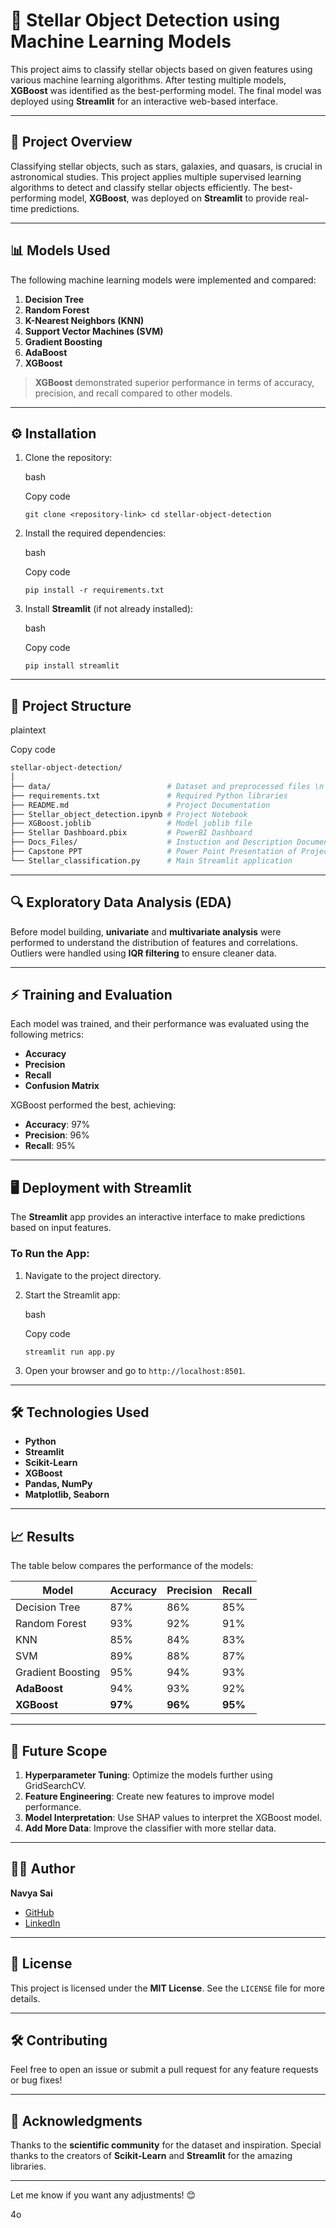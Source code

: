 🌌 Stellar Object Detection using Machine Learning Models
=========================================================

This project aims to classify stellar objects based on given features using various machine learning algorithms. After testing multiple models, **XGBoost** was identified as the best-performing model. The final model was deployed using **Streamlit** for an interactive web-based interface.

* * * * *

🚀 Project Overview
-------------------

Classifying stellar objects, such as stars, galaxies, and quasars, is crucial in astronomical studies. This project applies multiple supervised learning algorithms to detect and classify stellar objects efficiently. The best-performing model, **XGBoost**, was deployed on **Streamlit** to provide real-time predictions.

* * * * *

📊 Models Used
--------------

The following machine learning models were implemented and compared:

1.  **Decision Tree**
2.  **Random Forest**
3.  **K-Nearest Neighbors (KNN)**
4.  **Support Vector Machines (SVM)**
5.  **Gradient Boosting**
6.  **AdaBoost**
7.  **XGBoost**

> **XGBoost** demonstrated superior performance in terms of accuracy, precision, and recall compared to other models.

* * * * *

⚙️ Installation
---------------

1.  Clone the repository:

    bash

    Copy code

    `git clone <repository-link>
    cd stellar-object-detection`

2.  Install the required dependencies:

    bash

    Copy code

    `pip install -r requirements.txt`

3.  Install **Streamlit** (if not already installed):

    bash

    Copy code

    `pip install streamlit`

* * * * *

📁 Project Structure
--------------------

plaintext

Copy code

``` bash
stellar-object-detection/
│
├── data/                          # Dataset and preprocessed files \n
├── requirements.txt               # Required Python libraries
├── README.md                      # Project Documentation
├── Stellar_object_detection.ipynb # Project Notebook
├── XGBoost.joblib                 # Model joblib file
├── Stellar Dashboard.pbix         # PowerBI Dashboard
├── Docs_Files/                    # Instuction and Description Documents
├── Capstone PPT                   # Power Point Presentation of Project
└── Stellar_classification.py      # Main Streamlit application
```
* * * * *

🔍 Exploratory Data Analysis (EDA)
----------------------------------

Before model building, **univariate** and **multivariate analysis** were performed to understand the distribution of features and correlations. Outliers were handled using **IQR filtering** to ensure cleaner data.

* * * * *

⚡ Training and Evaluation
-------------------------

Each model was trained, and their performance was evaluated using the following metrics:

-   **Accuracy**
-   **Precision**
-   **Recall**
-   **Confusion Matrix**

XGBoost performed the best, achieving:

-   **Accuracy**: 97%
-   **Precision**: 96%
-   **Recall**: 95%

* * * * *

🖥️ Deployment with Streamlit
-----------------------------

The **Streamlit** app provides an interactive interface to make predictions based on input features.

### To Run the App:

1.  Navigate to the project directory.
2.  Start the Streamlit app:

    bash

    Copy code

    `streamlit run app.py`

3.  Open your browser and go to `http://localhost:8501`.

* * * * *

🛠️ Technologies Used
---------------------

-   **Python**
-   **Streamlit**
-   **Scikit-Learn**
-   **XGBoost**
-   **Pandas, NumPy**
-   **Matplotlib, Seaborn**

* * * * *

📈 Results
----------

The table below compares the performance of the models:

| Model | Accuracy | Precision | Recall |
| --- | --- | --- | --- |
| Decision Tree | 87% | 86% | 85% |
| Random Forest | 93% | 92% | 91% |
| KNN | 85% | 84% | 83% |
| SVM | 89% | 88% | 87% |
| Gradient Boosting | 95% | 94% | 93% |
| **AdaBoost** | 94% | 93% | 92% |
| **XGBoost** | **97%** | **96%** | **95%** |

* * * * *

📢 Future Scope
---------------

1.  **Hyperparameter Tuning**: Optimize the models further using GridSearchCV.
2.  **Feature Engineering**: Create new features to improve model performance.
3.  **Model Interpretation**: Use SHAP values to interpret the XGBoost model.
4.  **Add More Data**: Improve the classifier with more stellar data.

* * * * *

👩‍💻 Author
------------

**Navya Sai**

-   [GitHub](https://github.com/)
-   [LinkedIn](https://www.linkedin.com/)

* * * * *

📝 License
----------

This project is licensed under the **MIT License**. See the `LICENSE` file for more details.

* * * * *

🛠️ Contributing
----------------

Feel free to open an issue or submit a pull request for any feature requests or bug fixes!

* * * * *

🎉 Acknowledgments
------------------

Thanks to the **scientific community** for the dataset and inspiration. Special thanks to the creators of **Scikit-Learn** and **Streamlit** for the amazing libraries.

* * * * *

Let me know if you want any adjustments! 😊

4o
